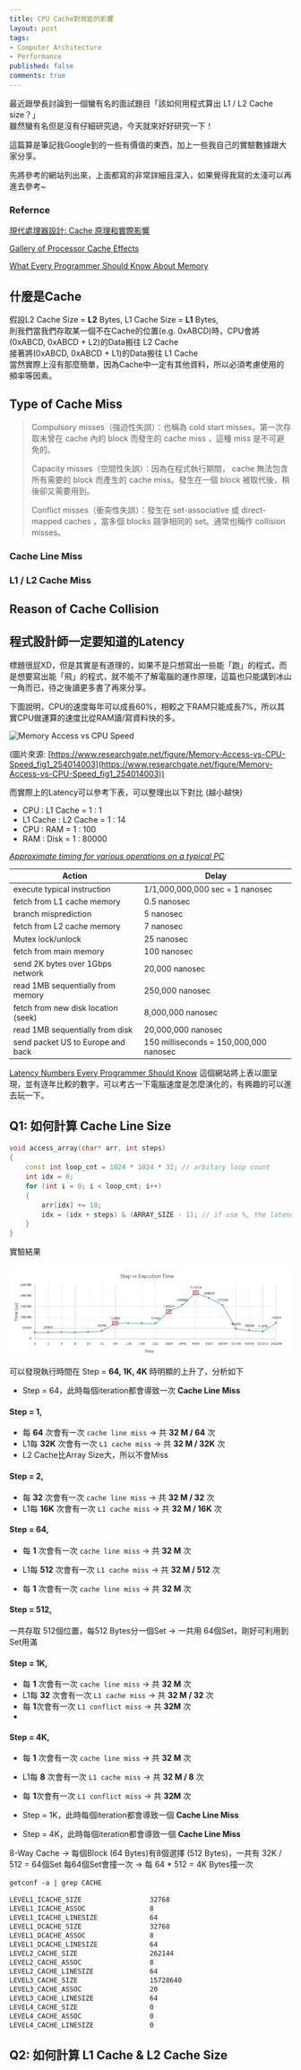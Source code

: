 ```yaml
---
title: CPU Cache對效能的影響
layout: post
tags:
- Computer Architecture
- Performance
published: false
comments: true
---
```


最近跟學長討論到一個蠻有名的面試題目「該如何用程式算出 L1 / L2 Cache size？」<br>
雖然蠻有名但是沒有仔細研究過，今天就來好好研究一下！

這篇算是筆記我Google到的一些有價值的東西，加上一些我自己的實驗數據跟大家分享。

先將參考的網站列出來，上面都寫的非常詳細且深入，如果覺得我寫的太淺可以再進去參考~
### Refernce
[現代處理器設計: Cache 原理和實際影響](https://hackmd.io/@jserv/HkW3Dr1Rb?type=view)

[Gallery of Processor Cache Effects](http://igoro.com/archive/gallery-of-processor-cache-effects/)

[What Every Programmer Should Know About Memory](https://akkadia.org/drepper/cpumemory.pdf)

## 什麼是Cache

假設L2 Cache Size = **L2** Bytes, L1 Cache Size = **L1** Bytes, <br>
則我們當我們存取某一個不在Cache的位置(e.g. 0xABCD)時，CPU會將 (0xABCD, 0xABCD + L2)的Data搬往 L2 Cache<br>
接著將(0xABCD, 0xABCD + L1)的Data搬往 L1 Cache<br>
當然實際上沒有那麼簡單，因為Cache中一定有其他資料，所以必須考慮使用的頻率等因素。

## Type of Cache Miss

> Compulsory misses（強迫性失誤）：也稱為 cold start misses，第一次存取未曾在 cache 內的 block 而發生的 cache miss ，這種 miss 是不可避免的。
> 
> Capacity misses（空間性失誤）：因為在程式執行期間， cache 無法包含所有需要的 block 而產生的 cache miss。發生在一個 block 被取代後，稍後卻又需要用到。
> 
> Conflict misses（衝突性失誤）：發生在 set-associative 或 direct-mapped caches ，當多個 blocks 競爭相同的 set。通常也稱作 collision misses。
> 

### Cache Line Miss
### L1 / L2 Cache Miss

## Reason of Cache Collision



## 程式設計師一定要知道的Latency
標題很屁XD，但是其實是有道理的，如果不是只想寫出一些能「跑」的程式，而是想要寫出能「飛」的程式，就不能不了解電腦的運作原理，這篇也只能講到冰山一角而已，待之後讀更多書了再來分享。

下圖說明，CPU的速度每年可以成長60%，相較之下RAM只能成長7%，所以其實CPU做運算的速度比從RAM讀/寫資料快的多。

![Memory Access vs CPU Speed](https://www.researchgate.net/profile/Christine_Eisenbeis/publication/254014003/figure/fig1/AS:393211676774402@1470760377534/Memory-Access-vs-CPU-Speed.png)

(圖片來源: [https://www.researchgate.net/figure/Memory-Access-vs-CPU-Speed_fig1_254014003](https://www.researchgate.net/figure/Memory-Access-vs-CPU-Speed_fig1_254014003))

而實際上的Latency可以參考下表，可以整理出以下對比 (越小越快)

* CPU : L1 Cache  = 1 : 1
* L1 Cache : L2 Cache  = 1 : 14
* CPU : RAM  = 1 : 100
* RAM : Disk  = 1 : 80000

[*Approximate timing for various operations on a typical PC*](http://norvig.com/21-days.html#answers)

| Action                              | Delay                                  |
|-------------------------------------|----------------------------------------|
| execute typical instruction         | 1/1,000,000,000 sec = 1 nanosec        |
| fetch from L1 cache memory          | 0.5 nanosec                            |
| branch misprediction                | 5 nanosec                              |
| fetch from L2 cache memory          | 7 nanosec                              |
| Mutex lock/unlock                   | 25 nanosec                             |
| fetch from main memory              | 100 nanosec                            |
| send 2K bytes over 1Gbps network    | 20,000 nanosec                         |
| read 1MB sequentially from memory   | 250,000 nanosec                        |
| fetch from new disk location (seek) | 8,000,000 nanosec                      |
| read 1MB sequentially from disk     | 20,000,000 nanosec                     |
| send packet US to Europe and back   | 150 milliseconds = 150,000,000 nanosec |

[Latency Numbers Every Programmer Should Know](https://people.eecs.berkeley.edu/~rcs/research/interactive_latency.html) 這個網站將上表以圖呈現，並有逐年比較的數字，可以考古一下電腦速度是怎麼演化的，有興趣的可以進去玩一下。

## Q1: 如何計算 Cache Line Size
```cpp
void access_array(char* arr, int steps)
{
    const int loop_cnt = 1024 * 1024 * 32; // arbitary loop count
    int idx = 0;
    for (int i = 0; i < loop_cnt; i++)
    {
        arr[idx] += 10;
        idx = (idx + steps) & (ARRAY_SIZE - 1); // if use %, the latency will be too high to see the gap
    }
}
```

實驗結果

![Cache Line Size](https://github.com/t6847kimo/blog/blob/master/assets/img/cache_line_size_step_vs_time.PNG?raw=true)

可以發現執行時間在 Step = **64, 1K, 4K** 時明顯的上升了，分析如下
* Step = 64，此時每個iteration都會導致一次 **Cache Line Miss**

#### Step = 1,
* 每 **64** 次會有一次 `cache line miss` -> 共 **32 M / 64** 次
* L1每 **32K** 次會有一次 `L1 cache miss` -> 共 **32 M / 32K** 次
* L2 Cache比Array Size大，所以不會Miss

#### Step = 2,
* 每 **32** 次會有一次 `cache line miss` -> 共 **32 M / 32** 次
* L1每 **16K** 次會有一次 `L1 cache miss` -> 共 **32 M / 16K** 次

#### Step = 64,
* 每 **1** 次會有一次 `cache line miss` -> 共 **32 M** 次
* L1每 **512** 次會有一次 `L1 cache miss` -> 共 **32 M / 512** 次



* 每 **1** 次會有一次 `cache line miss` -> 共 **32 M** 次

#### Step = 512,
一共存取 512個位置，每512 Bytes分一個Set -> 一共用 64個Set，剛好可利用到Set用滿




#### Step = 1K,
* 每 **1** 次會有一次 `cache line miss` -> 共 **32 M** 次
* L1每 **32** 次會有一次 `L1 cache miss` -> 共 **32 M / 32** 次
* 每 **1**次會有一次 `L1 conflict miss` -> 共 **32M** 次
* 
#### Step = 4K,
* 每 **1** 次會有一次 `cache line miss` -> 共 **32 M** 次
* L1每 **8** 次會有一次 `L1 cache miss` -> 共 **32 M / 8** 次
* 每 **1**次會有一次 `L1 conflict miss` -> 共 **32M** 次


* Step = 1K，此時每個iteration都會導致一個 **Cache Line Miss**
* Step = 4K，此時每個iteration都會導致一個 **Cache Line Miss**

8-Way Cache -> 每個Block (64 Bytes)有8個選擇 (512 Bytes)，一共有 32K / 512 = 64個Set
每64個Set會撞一次 -> 每 64 * 512 = 4K Bytes撞一次

`getconf -a | grep CACHE`

```
LEVEL1_ICACHE_SIZE                 32768
LEVEL1_ICACHE_ASSOC                8
LEVEL1_ICACHE_LINESIZE             64
LEVEL1_DCACHE_SIZE                 32768
LEVEL1_DCACHE_ASSOC                8
LEVEL1_DCACHE_LINESIZE             64
LEVEL2_CACHE_SIZE                  262144
LEVEL2_CACHE_ASSOC                 8
LEVEL2_CACHE_LINESIZE              64
LEVEL3_CACHE_SIZE                  15728640
LEVEL3_CACHE_ASSOC                 20
LEVEL3_CACHE_LINESIZE              64
LEVEL4_CACHE_SIZE                  0
LEVEL4_CACHE_ASSOC                 0
LEVEL4_CACHE_LINESIZE              0
```


## Q2: 如何計算 L1 Cache & L2 Cache Size